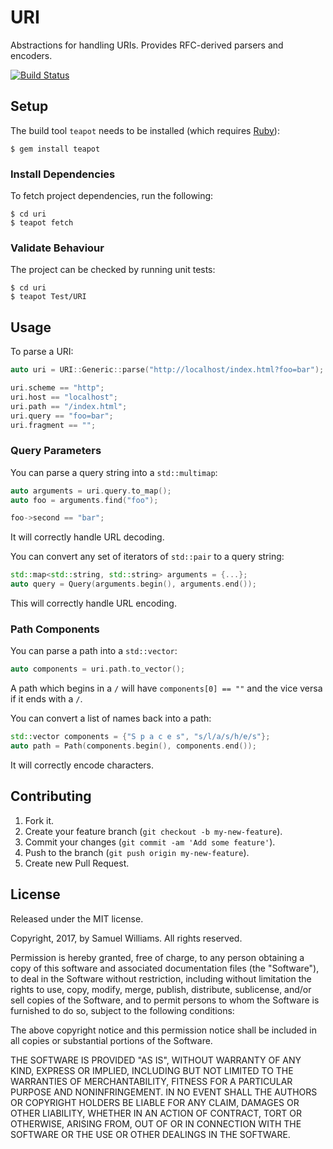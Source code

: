# URI

Abstractions for handling URIs. Provides RFC-derived parsers and encoders.

[![Build Status](https://travis-ci.org/kurocha/uri.svg?branch=master)](https://travis-ci.org/kurocha/uri)

## Setup

The build tool `teapot` needs to be installed (which requires [Ruby][2]):

	$ gem install teapot

[2]: http://www.ruby-lang.org/en/downloads/

### Install Dependencies

To fetch project dependencies, run the following:

	$ cd uri
	$ teapot fetch

### Validate Behaviour

The project can be checked by running unit tests:

	$ cd uri
	$ teapot Test/URI

## Usage

To parse a URI:

```c++
auto uri = URI::Generic::parse("http://localhost/index.html?foo=bar");

uri.scheme == "http";
uri.host == "localhost";
uri.path == "/index.html";
uri.query == "foo=bar";
uri.fragment == "";
```

### Query Parameters

You can parse a query string into a `std::multimap`:

```c++
auto arguments = uri.query.to_map();
auto foo = arguments.find("foo");

foo->second == "bar";
```

It will correctly handle URL decoding.

You can convert any set of iterators of `std::pair` to a query string:

```c++
std::map<std::string, std::string> arguments = {...};
auto query = Query(arguments.begin(), arguments.end());
```

This will correctly handle URL encoding.

### Path Components

You can parse a path into a `std::vector`:

```c++
auto components = uri.path.to_vector();
```

A path which begins in a `/` will have `components[0] == ""` and the vice versa if it ends with a `/`.

You can convert a list of names back into a path:

```c++
std::vector components = {"S p a c e s", "s/l/a/s/h/e/s"};
auto path = Path(components.begin(), components.end());
```

It will correctly encode characters.

## Contributing

1. Fork it.
2. Create your feature branch (`git checkout -b my-new-feature`).
3. Commit your changes (`git commit -am 'Add some feature'`).
4. Push to the branch (`git push origin my-new-feature`).
5. Create new Pull Request.

## License

Released under the MIT license.

Copyright, 2017, by Samuel Williams. All rights reserved.

Permission is hereby granted, free of charge, to any person obtaining a copy
of this software and associated documentation files (the "Software"), to deal
in the Software without restriction, including without limitation the rights
to use, copy, modify, merge, publish, distribute, sublicense, and/or sell
copies of the Software, and to permit persons to whom the Software is
furnished to do so, subject to the following conditions:

The above copyright notice and this permission notice shall be included in
all copies or substantial portions of the Software.

THE SOFTWARE IS PROVIDED "AS IS", WITHOUT WARRANTY OF ANY KIND, EXPRESS OR
IMPLIED, INCLUDING BUT NOT LIMITED TO THE WARRANTIES OF MERCHANTABILITY,
FITNESS FOR A PARTICULAR PURPOSE AND NONINFRINGEMENT. IN NO EVENT SHALL THE
AUTHORS OR COPYRIGHT HOLDERS BE LIABLE FOR ANY CLAIM, DAMAGES OR OTHER
LIABILITY, WHETHER IN AN ACTION OF CONTRACT, TORT OR OTHERWISE, ARISING FROM,
OUT OF OR IN CONNECTION WITH THE SOFTWARE OR THE USE OR OTHER DEALINGS IN
THE SOFTWARE.
